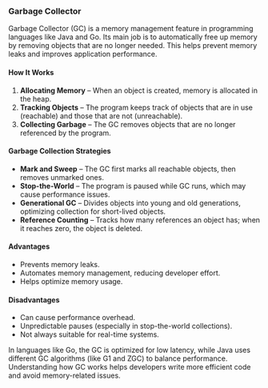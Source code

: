 ### Garbage Collector  

Garbage Collector (GC) is a memory management feature in programming languages like Java and Go. Its main job is to automatically free up memory by removing objects that are no longer needed. This helps prevent memory leaks and improves application performance.  

#### **How It Works**  
1. **Allocating Memory** – When an object is created, memory is allocated in the heap.  
2. **Tracking Objects** – The program keeps track of objects that are in use (reachable) and those that are not (unreachable).  
3. **Collecting Garbage** – The GC removes objects that are no longer referenced by the program.  

#### **Garbage Collection Strategies**  
- **Mark and Sweep** – The GC first marks all reachable objects, then removes unmarked ones.  
- **Stop-the-World** – The program is paused while GC runs, which may cause performance issues.  
- **Generational GC** – Divides objects into young and old generations, optimizing collection for short-lived objects.  
- **Reference Counting** – Tracks how many references an object has; when it reaches zero, the object is deleted.  

#### **Advantages**  
- Prevents memory leaks.  
- Automates memory management, reducing developer effort.  
- Helps optimize memory usage.  

#### **Disadvantages**  
- Can cause performance overhead.  
- Unpredictable pauses (especially in stop-the-world collections).  
- Not always suitable for real-time systems.  

In languages like Go, the GC is optimized for low latency, while Java uses different GC algorithms (like G1 and ZGC) to balance performance. Understanding how GC works helps developers write more efficient code and avoid memory-related issues.